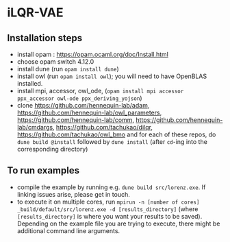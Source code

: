 # iLQR-VAE

## Installation steps

- install opam : https://opam.ocaml.org/doc/Install.html
- choose opam switch 4.12.0 
- install dune (run `opam install dune`) 
- install owl (run `opam install owl`); you will need to have OpenBLAS installed.
- install mpi, accessor, owl_ode, (`opam install mpi accessor ppx_accessor owl-ode ppx_deriving_yojson`)
- clone https://github.com/hennequin-lab/adam, https://github.com/hennequin-lab/owl_parameters, https://github.com/hennequin-lab/comm, https://github.com/hennequin-lab/cmdargs, https://github.com/tachukao/dilqr, https://github.com/tachukao/owl_bmo and for each of these repos, do `dune build @install` followed by `dune install` (after `cd`-ing into the corresponding directory)

## To run examples

- compile the example by running e.g. `dune build src/lorenz.exe`. If linking issues arise, please get in touch.
- to execute it on multiple cores, run `mpirun -n [number of cores] _build/default/src/lorenz.exe -d [results_directory]` (where `[results_directory]` is where you want your results to be saved). Depending on the example file you are trying to execute, there might be additional command line arguments.
 

